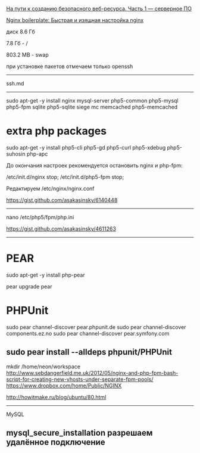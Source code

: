 [На пути к созданию безопасного веб-ресурса. Часть 1 — серверное ПО](http://habrahabr.ru/post/168739/)

[Nginx boilerplate: Быстрая и изящная настройка nginx](http://habrahabr.ru/post/185788/)

диск 8.6 Гб

7.8 Гб - /

803.2 MB - swap
 
при установке пакетов отмечаем только openssh

--------------

ssh.md

---------------

sudo apt-get -y install nginx mysql-server php5-common php5-mysql php5-fpm sqlite php5-sqlite siege mc memcached
  php5-memcached 

# extra php packages
sudo apt-get -y install php5-cli php5-gd php5-curl php5-xdebug php5-suhosin php-apc

До окончания настроек рекомендуется остановить nginx и php-fpm:

 /etc/init.d/nginx stop;
 /etc/init.d/php5-fpm stop;

Редактируем /etc/nginx/nginx.conf

https://gist.github.com/asakasinsky/6140448

-------
nano /etc/php5/fpm/php.ini


https://gist.github.com/asakasinsky/4611263

------
# PEAR
sudo apt-get -y install php-pear
 
pear upgrade pear
 
# PHPUnit
sudo pear channel-discover pear.phpunit.de
sudo pear channel-discover components.ez.no
sudo pear channel-discover pear.symfony.com
 
sudo pear install --alldeps phpunit/PHPUnit
------

mkdir /home/neon/workspace
http://www.sebdangerfield.me.uk/2012/05/nginx-and-php-fpm-bash-script-for-creating-new-vhosts-under-separate-fpm-pools/
https://www.dropbox.com/home/Public/NGINX

http://howitmake.ru/blog/ubuntu/80.html

---------
MySQL

mysql_secure_installation
разрешаем удалённое подключение
-----------

 



